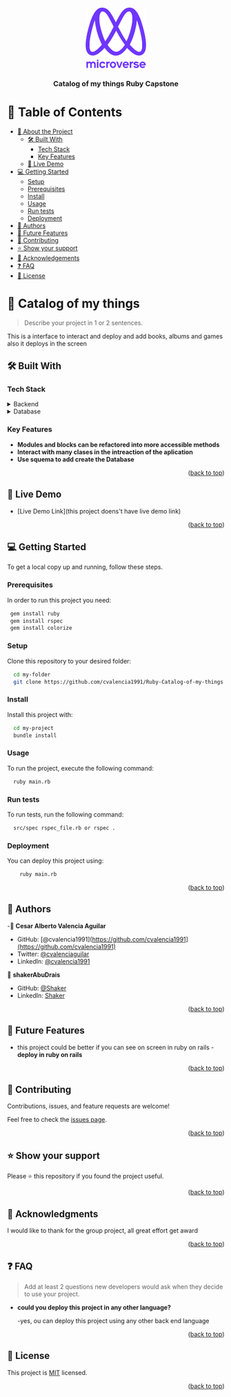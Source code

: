 <a name="readme-top"></a>

<div align="center">

  <img src="murple_logo.png" alt="logo" width="140"  height="auto" />
  <br/>

  <h3><b>Catalog of my things Ruby Capstone </b></h3>

</div>

<!-- TABLE OF CONTENTS -->

# 📗 Table of Contents

- [📖 About the Project](#about-project)
  - [🛠 Built With](#built-with)
    - [Tech Stack](#tech-stack)
    - [Key Features](#key-features)
  - [🚀 Live Demo](#live-demo)
- [💻 Getting Started](#getting-started)
  - [Setup](#setup)
  - [Prerequisites](#prerequisites)
  - [Install](#install)
  - [Usage](#usage)
  - [Run tests](#run-tests)
  - [Deployment](#triangular_flag_on_post-deployment)
- [👥 Authors](#authors)
- [🔭 Future Features](#future-features)
- [🤝 Contributing](#contributing)
- [⭐️ Show your support](#support)
- [🙏 Acknowledgements](#acknowledgements)
- [❓ FAQ](#faq)
- [📝 License](#license)

<!-- PROJECT DESCRIPTION -->

# 📖 Catalog of my things <a name="about-project"></a>

> Describe your project in 1 or 2 sentences.

This is a interface to interact and deploy and add  books, albums and games also it deploys in the screen

## 🛠 Built With <a name="built-with"></a>

### Tech Stack <a name="tech-stack"></a>

<details>
  <summary>Backend</summary>
  <ul>
    <li><a href="https://reactjs.org/">Ruby</a></li>
  </ul>
</details>

<details>
<summary>Database</summary>
  <ul>
    <li><a href="https://www.postgresql.org/">PostgreSQL</a></li>
  </ul>
</details>

<!-- Features -->

### Key Features <a name="key-features"></a>


- **Modules and blocks can be refactored into more accessible methods**
- **Interact with many clases in the intreaction of the aplication**
- **Use squema to add create the Database**

<p align="right">(<a href="#readme-top">back to top</a>)</p>

<!-- LIVE DEMO -->

## 🚀 Live Demo <a name="live-demo"></a>


- [Live Demo Link](this project doens't have live demo link)

<p align="right">(<a href="#readme-top">back to top</a>)</p>

<!-- GETTING STARTED -->

## 💻 Getting Started <a name="getting-started"></a>

To get a local copy up and running, follow these steps.

### Prerequisites

In order to run this project you need:

```sh
 gem install ruby
 gem install rspec
 gem install colorize
```


### Setup

Clone this repository to your desired folder:


```sh
  cd my-folder
  git clone https://github.com/cvalencia1991/Ruby-Catalog-of-my-things
```


### Install

Install this project with:


```sh
  cd my-project
  bundle install
```


### Usage

To run the project, execute the following command:


```sh
  ruby main.rb
```


### Run tests

To run tests, run the following command:

```sh
  src/spec rspec_file.rb or rspec .
```


### Deployment

You can deploy this project using:


```sh
    ruby main.rb
```


<p align="right">(<a href="#readme-top">back to top</a>)</p>


## 👥 Authors <a name="authors"></a>

-👤 **Cesar Alberto Valencia Aguilar**

- GitHub: [@cvalencia1991](https://github.com/cvalencia1991](https://github.com/cvalencia1991)
- Twitter: [@cvalenciaguilar](https://twitter.com/cvalenciaguilar)
- LinkedIn: [@cvalencia1991](https://www.linkedin.com/in/cvalenciaguilar/)

👤 **shakerAbuDrais**

- GitHub: [@Shaker](https://github.com/shakerAbuDrais/)
- LinkedIn: [Shaker](https://www.linkedin.com/in/shaker-abady/)

<p align="right">(<a href="#readme-top">back to top</a>)</p>


## 🔭 Future Features <a name="future-features"></a>

- this project could be better if you can see on screen in ruby on rails -**deploy in ruby on rails**

<p align="right">(<a href="#readme-top">back to top</a>)</p>


## 🤝 Contributing <a name="contributing"></a>

Contributions, issues, and feature requests are welcome!

Feel free to check the [issues page](https://github.com/cvalencia1991/Ruby-Catalog-of-my-things/issues).

<p align="right">(<a href="#readme-top">back to top</a>)</p>


## ⭐️ Show your support <a name="support"></a>

Please ⭐️ this repository if you found the project useful.

<p align="right">(<a href="#readme-top">back to top</a>)</p>


## 🙏 Acknowledgments <a name="acknowledgements"></a>

I would like to thank for the group project, all great effort get award

<p align="right">(<a href="#readme-top">back to top</a>)</p>


## ❓ FAQ <a name="faq"></a>

> Add at least 2 questions new developers would ask when they decide to use your project.

- **could you deploy this project in any other language?**

  -yes, ou can deploy this project using any other back end language


<p align="right">(<a href="#readme-top">back to top</a>)</p>


## 📝 License <a name="license"></a>

This project is [MIT](./LICENSE) licensed.


<p align="right">(<a href="#readme-top">back to top</a>)</p>
